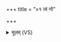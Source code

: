 +++
title = "०१ त्वं नो"

+++
<details><summary>मूलम् (VS)</summary>

त्वं नो॑ मेधे प्रथ॒मा गोभि॒रश्वे॑भि॒रा ग॑हि।  
त्वं सूर्य॑स्य र॒श्मिभि॒स्त्वं नो॑ असि य॒ज्ञिया॑ ॥
</details>